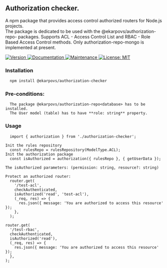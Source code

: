 ## Authorization checker.

A npm package that provides access control authorized routers for Node.js projects.  
The package is dedicated to be used with the @ekarpovs/authorization-repo-<database> packages. 
Supports ACL - Access Control List and RBAC - Role Based Access Control methods. 
Only authorization-repo-mongo is implemented at present.  

<p>
  <a href="https://www.npmjs.com/package/@ekarpovs/authorization-checker" target="_blank">
    <img alt="Version" src="https://img.shields.io/npm/v/@ekarpovs/authorization-checker.svg">
  </a>
  <a href="https://github.com/ekarpovs/authorization-repo-mongo#readme" target="_blank">
    <img alt="Documentation" src="https://img.shields.io/badge/documentation-yes-brightgreen.svg" />
  </a>
  <a href="https://github.com/ekarpovs/authorization-repo-mongo/graphs/commit-activity" target="_blank">
    <img alt="Maintenance" src="https://img.shields.io/badge/Maintained%3F-yes-green.svg" />
  </a>
  <a href="https://github.com/ekarpovs/authorization-repo-mongo/blob/master/LICENSE" target="_blank">
    <img alt="License: MIT" src="https://img.shields.io/badge/License-MIT-yellow.svg" />
  </a>
</p>

### Installation
```bash
  npm install @ekarpovs/authorization-checker
```

### Pre-conditions:
```
  The package @ekarpovs/authorization-repo<database> has to be installed.  
  The User model (table) has to have **role: string** property.  
```

### Usage  
```
  import { authorization } from './authorization-checker';  

Init the rules repository  
  const rulesRepo = rulesRepository(ModelType.ACL);  
Init the authorization package  
  const isAuthorized = authorization({ rulesRepo }, { getUserData });  

The isAuthorized parameters: (permission: string, resource?: string) 

Protect an authorized router:  
  router.get(  
    '/test-acl',  
    checkAuthenticated,  
    isAuthorized('read', 'test-acl'),  
    (_req, res) => {  
      res.json({ message: 'You are authorized to access this resource' });  
    },  
  );  
  
router.get(  
  '/test-rbac',  
  checkAuthenticated,  
  isAuthorized('read'),  
  (_req, res) => {  
    res.json({ message: 'You are authorized to access this resource' });  
  },  
);  
```

